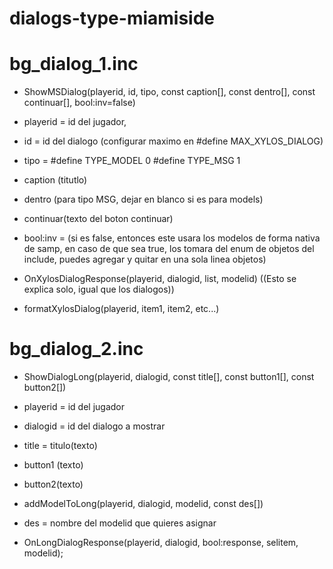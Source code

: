 # dialogs-type-miamiside



# bg_dialog_1.inc

- ShowMSDialog(playerid, id, tipo, const caption[], const dentro[], const continuar[], bool:inv=false)

 - playerid = id del jugador,
 - id = id del dialogo (configurar maximo en #define MAX_XYLOS_DIALOG)
 - tipo = #define TYPE_MODEL 0
        #define TYPE_MSG 1
 - caption (titutlo)
 - dentro (para tipo MSG, dejar en blanco si es para models)
 - continuar(texto del boton continuar)
 - bool:inv = (si es false, entonces este usara los modelos de forma nativa de samp, en caso de que sea true, los tomara del enum de objetos del include, puedes agregar y quitar en una sola linea objetos)
 
- OnXylosDialogResponse(playerid, dialogid, list, modelid) ((Esto se explica solo, igual que los dialogos))

- formatXylosDialog(playerid, item1, item2, etc...)

# bg_dialog_2.inc

- ShowDialogLong(playerid, dialogid, const title[], const button1[], const button2[])
- playerid = id del jugador
- dialogid = id del dialogo a mostrar
- title = titulo(texto)
- button1 (texto)
- button2(texto)



- addModelToLong(playerid, dialogid, modelid, const des[])
- des = nombre del modelid que quieres asignar



- OnLongDialogResponse(playerid, dialogid, bool:response, selitem, modelid);
